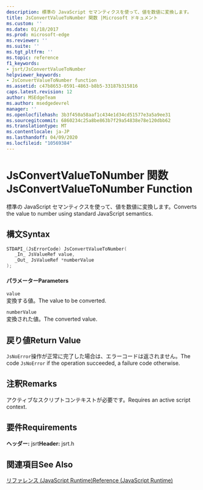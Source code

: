 ```yaml
---
description: 標準の JavaScript セマンティクスを使って、値を数値に変換します。
title: JsConvertValueToNumber 関数 |Microsoft ドキュメント
ms.custom: ''
ms.date: 01/18/2017
ms.prod: microsoft-edge
ms.reviewer: ''
ms.suite: ''
ms.tgt_pltfrm: ''
ms.topic: reference
f1_keywords:
- jsrt/JsConvertValueToNumber
helpviewer_keywords:
- JsConvertValueToNumber function
ms.assetid: c47b8653-0591-4863-b8b5-33187b315816
caps.latest.revision: 12
author: MSEdgeTeam
ms.author: msedgedevrel
manager: ''
ms.openlocfilehash: 3b3f450a58aaf1c434e1d34cd51577e3a5a9ee31
ms.sourcegitcommit: 6860234c25a8be863b7f29a54838e78e120dbb62
ms.translationtype: MT
ms.contentlocale: ja-JP
ms.lasthandoff: 04/09/2020
ms.locfileid: "10569384"
---
```

# <span data-ttu-id="dcabe-103">JsConvertValueToNumber 関数</span><span class="sxs-lookup"><span data-stu-id="dcabe-103">JsConvertValueToNumber Function</span></span>
<span data-ttu-id="dcabe-104">標準の JavaScript セマンティクスを使って、値を数値に変換します。</span><span class="sxs-lookup"><span data-stu-id="dcabe-104">Converts the value to number using standard JavaScript semantics.</span></span>  
  
## <span data-ttu-id="dcabe-105">構文</span><span class="sxs-lookup"><span data-stu-id="dcabe-105">Syntax</span></span>  
  
```cpp  
STDAPI_(JsErrorCode) JsConvertValueToNumber(  
   _In_ JsValueRef value,  
   _Out_ JsValueRef *numberValue  
);  
```  
  
#### <span data-ttu-id="dcabe-106">パラメーター</span><span class="sxs-lookup"><span data-stu-id="dcabe-106">Parameters</span></span>  
 `value`  
 <span data-ttu-id="dcabe-107">変換する値。</span><span class="sxs-lookup"><span data-stu-id="dcabe-107">The value to be converted.</span></span>  
  
 `numberValue`  
 <span data-ttu-id="dcabe-108">変換された値。</span><span class="sxs-lookup"><span data-stu-id="dcabe-108">The converted value.</span></span>  
  
## <span data-ttu-id="dcabe-109">戻り値</span><span class="sxs-lookup"><span data-stu-id="dcabe-109">Return Value</span></span>  
 <span data-ttu-id="dcabe-110">`JsNoError`操作が正常に完了した場合は、エラーコードは返されません。</span><span class="sxs-lookup"><span data-stu-id="dcabe-110">The code `JsNoError` if the operation succeeded, a failure code otherwise.</span></span>  
  
## <span data-ttu-id="dcabe-111">注釈</span><span class="sxs-lookup"><span data-stu-id="dcabe-111">Remarks</span></span>  
 <span data-ttu-id="dcabe-112">アクティブなスクリプトコンテキストが必要です。</span><span class="sxs-lookup"><span data-stu-id="dcabe-112">Requires an active script context.</span></span>  
  
## <span data-ttu-id="dcabe-113">要件</span><span class="sxs-lookup"><span data-stu-id="dcabe-113">Requirements</span></span>  
 <span data-ttu-id="dcabe-114">**ヘッダー:** jsrt</span><span class="sxs-lookup"><span data-stu-id="dcabe-114">**Header:** jsrt.h</span></span>  
  
## <span data-ttu-id="dcabe-115">関連項目</span><span class="sxs-lookup"><span data-stu-id="dcabe-115">See Also</span></span>  
 [<span data-ttu-id="dcabe-116">リファレンス (JavaScript Runtime)</span><span class="sxs-lookup"><span data-stu-id="dcabe-116">Reference (JavaScript Runtime)</span></span>](../chakra-hosting/reference-javascript-runtime.md)